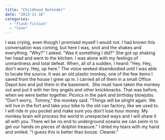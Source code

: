 ```yaml
---
title: "Childhood Defender"
date: "2013-11-16"
categories: 
  - "flash-fiction"
  - "love"
---
```


I was crying, even though I promised myself I would not. I had known this conversation was coming, but here I was, snot and the shakes and everything. "Why?" I asked. "Was it something I did?" She got up shaking her head and went to the kitchen. I was alone with my feelings of unmanliness and total defeat. When, all of a sudden, I heard: "Hey. Hey, don't worry. Hey, up here." The voice seeked disembodied until I was able to locate the source. It was an old plastic monkey, one of the few items I saved from the house I grew up in. I carried all of them in a small Office Depot box and put them in the basement.  She must have taken the monkey out and put it with her tiny angels and other knickknacks. That was before, when we were better together. Picnics in the park and birthday blowjobs. "Don't worry,  Tommy," the monkey said. "Things will be alright again. We will live in the fort and take your bike to the old can factory, like we used to. I will ride in you pocket and make sure you don't lose hour money. My monkey brain will process the world in unexpected ways and I will share it all with you. There wil be no end to underground oceans we can swim in to get our hands on pieces of dolphin treasure." I dried my tears with my hand and smiled. "I guess this is better than booze. Cleaner."
